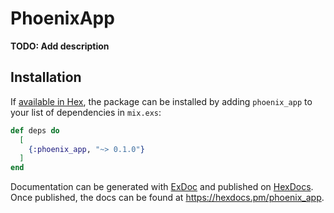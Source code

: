 # PhoenixApp

**TODO: Add description**

## Installation

If [available in Hex](https://hex.pm/docs/publish), the package can be installed
by adding `phoenix_app` to your list of dependencies in `mix.exs`:

```elixir
def deps do
  [
    {:phoenix_app, "~> 0.1.0"}
  ]
end
```

Documentation can be generated with [ExDoc](https://github.com/elixir-lang/ex_doc)
and published on [HexDocs](https://hexdocs.pm). Once published, the docs can
be found at <https://hexdocs.pm/phoenix_app>.

